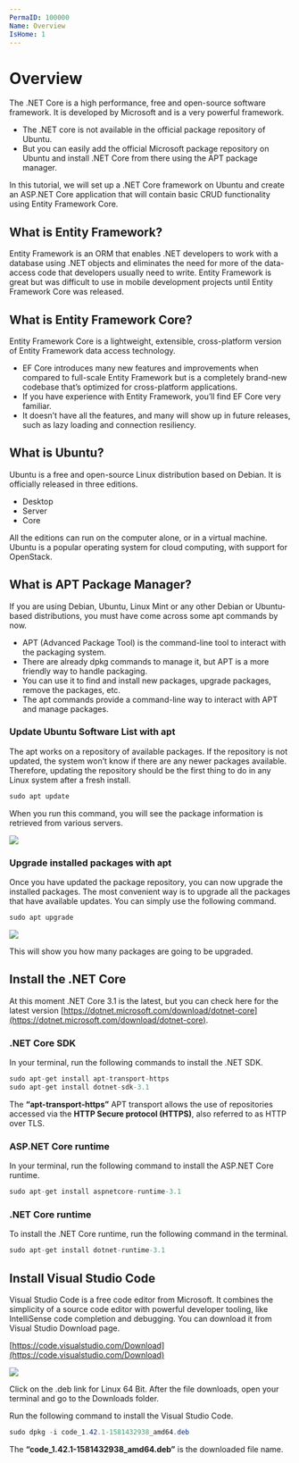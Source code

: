 ```yaml
---
PermaID: 100000
Name: Overview
IsHome: 1
---
```


# Overview

The .NET Core is a high performance, free and open-source software framework. It is developed by Microsoft and is a very powerful framework.

* The .NET core is not available in the official package repository of Ubuntu. 
* But you can easily add the official Microsoft package repository on Ubuntu and install .NET Core from there using the APT package manager.

In this tutorial, we will set up a .NET Core framework on Ubuntu and create an ASP.NET Core application that will contain basic CRUD functionality using Entity Framework Core.

## What is Entity Framework?

Entity Framework is an ORM that enables .NET developers to work with a database using .NET objects and eliminates the need for more of the data-access code that developers usually need to write. Entity Framework is great but was difficult to use in mobile development projects until Entity Framework Core was released.

## What is Entity Framework Core?

Entity Framework Core is a lightweight, extensible, cross-platform version of Entity Framework data access technology.

* EF Core introduces many new features and improvements when compared to full-scale Entity Framework but is a completely brand-new codebase that’s optimized for cross-platform applications. 
* If you have experience with Entity Framework, you’ll find EF Core very familiar. 
* It doesn’t have all the features, and many will show up in future releases, such as lazy loading and connection resiliency.

## What is Ubuntu?

Ubuntu is a free and open-source Linux distribution based on Debian. It is officially released in three editions.

* Desktop
* Server
* Core

All the editions can run on the computer alone, or in a virtual machine. Ubuntu is a popular operating system for cloud computing, with support for OpenStack.

## What is APT Package Manager?

If you are using Debian, Ubuntu, Linux Mint or any other Debian or Ubuntu-based distributions, you must have come across some apt commands by now.

* APT \(Advanced Package Tool\) is the command-line tool to interact with the packaging system. 
* There are already dpkg commands to manage it, but APT is a more friendly way to handle packaging. 
* You can use it to find and install new packages, upgrade packages, remove the packages, etc.
* The apt commands provide a command-line way to interact with APT and manage packages.

### Update Ubuntu Software List with apt

The apt works on a repository of available packages. If the repository is not updated, the system won’t know if there are any newer packages available. Therefore, updating the repository should be the first thing to do in any Linux system after a fresh install.

```csharp
sudo apt update
```

When you run this command, you will see the package information is retrieved from various servers.

![](https://raw.githubusercontent.com/zzzprojects/learn-orm/master/entity-framework-core-on-ubuntu/images/overview-1.png)

### Upgrade installed packages with apt

Once you have updated the package repository, you can now upgrade the installed packages. The most convenient way is to upgrade all the packages that have available updates. You can simply use the following command.

```csharp
sudo apt upgrade
```

![](https://raw.githubusercontent.com/zzzprojects/learn-orm/master/entity-framework-core-on-ubuntu/images/overview-2.png)

This will show you how many packages are going to be upgraded.

## Install the .NET Core

At this moment .NET Core 3.1 is the latest, but you can check here for the latest version [https://dotnet.microsoft.com/download/dotnet-core](https://dotnet.microsoft.com/download/dotnet-core).

### .NET Core SDK

In your terminal, run the following commands to install the .NET SDK.

```csharp
sudo apt-get install apt-transport-https
sudo apt-get install dotnet-sdk-3.1
```

The **“apt-transport-https”** APT transport allows the use of repositories accessed via the **HTTP Secure protocol \(HTTPS\)**, also referred to as HTTP over TLS.

### ASP.NET Core runtime

In your terminal, run the following command to install the ASP.NET Core runtime.

```csharp
sudo apt-get install aspnetcore-runtime-3.1
```

### .NET Core runtime

To install the .NET Core runtime, run the following command in the terminal.

```csharp
sudo apt-get install dotnet-runtime-3.1
```

## Install Visual Studio Code

Visual Studio Code is a free code editor from Microsoft. It combines the simplicity of a source code editor with powerful developer tooling, like IntelliSense code completion and debugging. You can download it from Visual Studio Download page.

[https://code.visualstudio.com/Download](https://code.visualstudio.com/Download)

![](https://raw.githubusercontent.com/zzzprojects/learn-orm/master/entity-framework-core-on-ubuntu/images/overview-3.png)

Click on the .deb link for Linux 64 Bit. After the file downloads, open your terminal and go to the Downloads folder.

Run the following command to install the Visual Studio Code.

```csharp
sudo dpkg -i code_1.42.1-1581432938_amd64.deb
```

The **“code\_1.42.1-1581432938\_amd64.deb”** is the downloaded file name.

